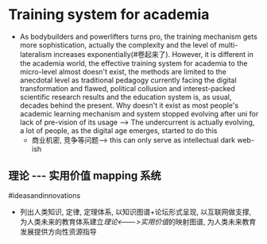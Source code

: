 # Training system for academia
- As bodybuilders and powerlifters turns pro, the training mechanism gets more sophistication, actually the complexity and the level of multi-lateralism increases exponentially(#卷起来了). However, it is different in the academia world, the effective training system for academia to the micro-level almost doesn't exist, the methods are limited to the anecdotal level as traditional pedagogy currently facing the digital transformation and flawed, political collusion and interest-packed scientific research results and the education system is, as usual, decades behind the present. Why doesn't it exist as most people's academic learning mechanism and system stopped evolving after uni for lack of pre-vision of its usage --> The undercurrent is actually evolving, a lot of people, as the digital age emerges, started to do this
  - 商业机密, 竞争等问题--> this can only serve as intellectual dark web-ish

## 理论 --- 实用价值 mapping 系统
#ideasandinnovations
- 列出人类知识, 定律, 定理体系, 以知识图谱+论坛形式呈现, 以互联网做支撑, 为人类未来的教育体系建立*理论<--->实用价值*的映射图谱, 为人类未来教育发展提供方向性资源指导